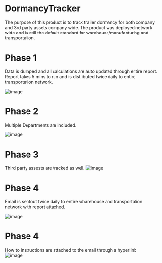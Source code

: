 # DormancyTracker
The purpose of this product is to track trailer dormancy for both company and 3rd party assets company wide. The product was deployed network wide and is still the default standard for warehouse/manufacturing and transportation.

# Phase 1
Data is dumped and all calculations are auto updated through entire report. Report takes 5 mins to run and is distributed twice daily to entire transportation network.  


![image](https://user-images.githubusercontent.com/44706605/153674714-45d47a05-fb60-42b0-a171-edd333d24335.png)



# Phase 2
Multiple Departments are included.

![image](https://user-images.githubusercontent.com/44706605/153674733-4d3cbab8-4115-441d-bf33-6ba8773412e1.png)


# Phase 3
Third party assests are tracked as well.
![image](https://user-images.githubusercontent.com/44706605/153674639-def37fee-ed43-4f3b-9c26-7faf2f9f16db.png)

# Phase 4
Email is sentout twice daily to entire wharehouse and transportation network with report attached.  

![image](https://user-images.githubusercontent.com/44706605/189499760-8318311c-fba6-48fd-a9a8-fc79ac093a4a.png)


# Phase 4
How to instructions are attached to the email through a hyperlink  
![image](https://user-images.githubusercontent.com/44706605/189499855-fb7b8eb2-4bc9-4bac-8f49-5a7c79bfcbf7.png)
